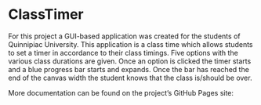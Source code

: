 # ClassTimer
For this project a GUI-based application was created for the students of Quinnipiac University. This application is a class time which allows students to 
set a timer in accordance to their class timings. Five options with the various class durations are given. Once an option is clicked the timer starts and
a blue progress bar starts and expands. Once the bar has reached the end of the canvas width the student knows that the class is/should be over. 

More documentation can be found on the project’s GitHub Pages site: 
